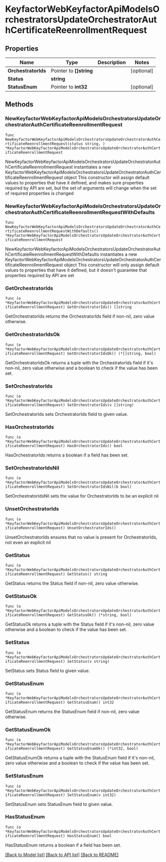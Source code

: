 # KeyfactorWebKeyfactorApiModelsOrchestratorsUpdateOrchestratorAuthCertificateReenrollmentRequest

## Properties

Name | Type | Description | Notes
------------ | ------------- | ------------- | -------------
**OrchestratorIds** | Pointer to **[]string** |  | [optional] 
**Status** | **string** |  | 
**StatusEnum** | Pointer to **int32** |  | [optional] 

## Methods

### NewKeyfactorWebKeyfactorApiModelsOrchestratorsUpdateOrchestratorAuthCertificateReenrollmentRequest

`func NewKeyfactorWebKeyfactorApiModelsOrchestratorsUpdateOrchestratorAuthCertificateReenrollmentRequest(status string, ) *KeyfactorWebKeyfactorApiModelsOrchestratorsUpdateOrchestratorAuthCertificateReenrollmentRequest`

NewKeyfactorWebKeyfactorApiModelsOrchestratorsUpdateOrchestratorAuthCertificateReenrollmentRequest instantiates a new KeyfactorWebKeyfactorApiModelsOrchestratorsUpdateOrchestratorAuthCertificateReenrollmentRequest object
This constructor will assign default values to properties that have it defined,
and makes sure properties required by API are set, but the set of arguments
will change when the set of required properties is changed

### NewKeyfactorWebKeyfactorApiModelsOrchestratorsUpdateOrchestratorAuthCertificateReenrollmentRequestWithDefaults

`func NewKeyfactorWebKeyfactorApiModelsOrchestratorsUpdateOrchestratorAuthCertificateReenrollmentRequestWithDefaults() *KeyfactorWebKeyfactorApiModelsOrchestratorsUpdateOrchestratorAuthCertificateReenrollmentRequest`

NewKeyfactorWebKeyfactorApiModelsOrchestratorsUpdateOrchestratorAuthCertificateReenrollmentRequestWithDefaults instantiates a new KeyfactorWebKeyfactorApiModelsOrchestratorsUpdateOrchestratorAuthCertificateReenrollmentRequest object
This constructor will only assign default values to properties that have it defined,
but it doesn't guarantee that properties required by API are set

### GetOrchestratorIds

`func (o *KeyfactorWebKeyfactorApiModelsOrchestratorsUpdateOrchestratorAuthCertificateReenrollmentRequest) GetOrchestratorIds() []string`

GetOrchestratorIds returns the OrchestratorIds field if non-nil, zero value otherwise.

### GetOrchestratorIdsOk

`func (o *KeyfactorWebKeyfactorApiModelsOrchestratorsUpdateOrchestratorAuthCertificateReenrollmentRequest) GetOrchestratorIdsOk() (*[]string, bool)`

GetOrchestratorIdsOk returns a tuple with the OrchestratorIds field if it's non-nil, zero value otherwise
and a boolean to check if the value has been set.

### SetOrchestratorIds

`func (o *KeyfactorWebKeyfactorApiModelsOrchestratorsUpdateOrchestratorAuthCertificateReenrollmentRequest) SetOrchestratorIds(v []string)`

SetOrchestratorIds sets OrchestratorIds field to given value.

### HasOrchestratorIds

`func (o *KeyfactorWebKeyfactorApiModelsOrchestratorsUpdateOrchestratorAuthCertificateReenrollmentRequest) HasOrchestratorIds() bool`

HasOrchestratorIds returns a boolean if a field has been set.

### SetOrchestratorIdsNil

`func (o *KeyfactorWebKeyfactorApiModelsOrchestratorsUpdateOrchestratorAuthCertificateReenrollmentRequest) SetOrchestratorIdsNil(b bool)`

 SetOrchestratorIdsNil sets the value for OrchestratorIds to be an explicit nil

### UnsetOrchestratorIds
`func (o *KeyfactorWebKeyfactorApiModelsOrchestratorsUpdateOrchestratorAuthCertificateReenrollmentRequest) UnsetOrchestratorIds()`

UnsetOrchestratorIds ensures that no value is present for OrchestratorIds, not even an explicit nil
### GetStatus

`func (o *KeyfactorWebKeyfactorApiModelsOrchestratorsUpdateOrchestratorAuthCertificateReenrollmentRequest) GetStatus() string`

GetStatus returns the Status field if non-nil, zero value otherwise.

### GetStatusOk

`func (o *KeyfactorWebKeyfactorApiModelsOrchestratorsUpdateOrchestratorAuthCertificateReenrollmentRequest) GetStatusOk() (*string, bool)`

GetStatusOk returns a tuple with the Status field if it's non-nil, zero value otherwise
and a boolean to check if the value has been set.

### SetStatus

`func (o *KeyfactorWebKeyfactorApiModelsOrchestratorsUpdateOrchestratorAuthCertificateReenrollmentRequest) SetStatus(v string)`

SetStatus sets Status field to given value.


### GetStatusEnum

`func (o *KeyfactorWebKeyfactorApiModelsOrchestratorsUpdateOrchestratorAuthCertificateReenrollmentRequest) GetStatusEnum() int32`

GetStatusEnum returns the StatusEnum field if non-nil, zero value otherwise.

### GetStatusEnumOk

`func (o *KeyfactorWebKeyfactorApiModelsOrchestratorsUpdateOrchestratorAuthCertificateReenrollmentRequest) GetStatusEnumOk() (*int32, bool)`

GetStatusEnumOk returns a tuple with the StatusEnum field if it's non-nil, zero value otherwise
and a boolean to check if the value has been set.

### SetStatusEnum

`func (o *KeyfactorWebKeyfactorApiModelsOrchestratorsUpdateOrchestratorAuthCertificateReenrollmentRequest) SetStatusEnum(v int32)`

SetStatusEnum sets StatusEnum field to given value.

### HasStatusEnum

`func (o *KeyfactorWebKeyfactorApiModelsOrchestratorsUpdateOrchestratorAuthCertificateReenrollmentRequest) HasStatusEnum() bool`

HasStatusEnum returns a boolean if a field has been set.


[[Back to Model list]](../README.md#documentation-for-models) [[Back to API list]](../README.md#documentation-for-api-endpoints) [[Back to README]](../README.md)


